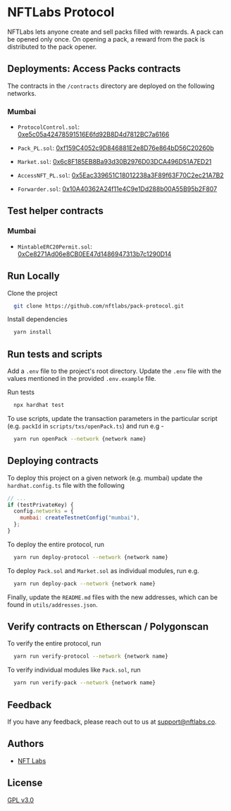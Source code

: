 # NFTLabs Protocol

NFTLabs lets anyone create and sell packs filled with rewards. A pack can be opened only once. On opening a pack, a reward
from the pack is distributed to the pack opener.

## Deployments: Access Packs contracts

The contracts in the `/contracts` directory are deployed on the following networks.

### Mumbai

- `ProtocolControl.sol`: [0xe5c05a42478591516E6fd92B8D4d7812BC7a6166](https://mumbai.polygonscan.com/address/0xe5c05a42478591516E6fd92B8D4d7812BC7a6166#code)

- `Pack_PL.sol`: [0xf159C4052c9D846881E2e8D76e864bD56C20260b](https://mumbai.polygonscan.com/address/0xf159C4052c9D846881E2e8D76e864bD56C20260b#code)

- `Market.sol`: [0x6c8F185EB8Ba93d30B2976D03DCA496D51A7ED21](https://mumbai.polygonscan.com/address/0x6c8F185EB8Ba93d30B2976D03DCA496D51A7ED21#code)

- `AccessNFT_PL.sol`: [0x5Eac339651C18012238a3F89f63F70C2ec21A7B2](https://mumbai.polygonscan.com/address/0x5Eac339651C18012238a3F89f63F70C2ec21A7B2#code)

- `Forwarder.sol`: [0x10A40362A24f11e4C9e1Dd288b00A55B95b2F807](https://mumbai.polygonscan.com/address/0x10A40362A24f11e4C9e1Dd288b00A55B95b2F807#code)


## Test helper contracts

### Mumbai

- `MintableERC20Permit.sol`: [0xCe8271Ad06e8CB0EE47d1486947313b7c1290D14](https://mumbai.polygonscan.com/address/0xCe8271Ad06e8CB0EE47d1486947313b7c1290D14#code)

## Run Locally

Clone the project

```bash
  git clone https://github.com/nftlabs/pack-protocol.git
```

Install dependencies

```bash
  yarn install
```

## Run tests and scripts

Add a `.env` file to the project's root directory. Update the `.env` file with the values mentioned in the provided `.env.example` file.

Run tests

```bash
  npx hardhat test
```

To use scripts, update the transaction parameters in the particular script (e.g. `packId` in `scripts/txs/openPack.ts`) and run e.g -

```bash
  yarn run openPack --network {network name}
```

## Deploying contracts

To deploy this project on a given network (e.g. mumbai) update the `hardhat.config.ts` file with the following

```javascript
// ...
if (testPrivateKey) {
  config.networks = {
    mumbai: createTestnetConfig("mumbai"),
  };
}
```

To deploy the entire protocol, run

```bash
  yarn run deploy-protocol --network {network name}
```

To deploy `Pack.sol` and `Market.sol` as individual modules, run e.g.

```bash
  yarn run deploy-pack --network {network name}
```

Finally, update the `README.md` files with the new addresses, which can be found in `utils/addresses.json`.

## Verify contracts on Etherscan / Polygonscan

To verify the entire protocol, run

```bash
  yarn run verify-protocol --network {network name}
```

To verify individual modules like `Pack.sol`, run

```bash
  yarn run verify-pack --network {network name}
```

## Feedback

If you have any feedback, please reach out to us at support@nftlabs.co.

## Authors

- [NFT Labs](https://github.com/nftlabs)

## License

[GPL v3.0](https://choosealicense.com/licenses/gpl-3.0/)
